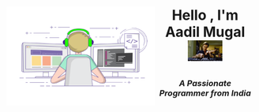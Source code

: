 <h1> <img alt="GIF" src="img/programmer.gif" width=300px height=200px align="left">

<p align="center" >Hello , I'm Aadil Mugal <img src="img/skill.gif" width=70px></h1>

<h3 align="center"><i>A Passionate Programmer from India</i></h3>
